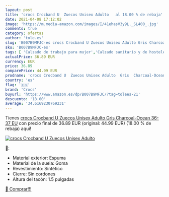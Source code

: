 ```yaml
---
layout: post
title: 'crocs Crocband U  Zuecos Unisex Adulto   al 18.00 % de rebaja'
date: 2021-04-08 17:12:02
image: 'https://m.media-amazon.com/images/I/41ehasV3y9L._SL400_.jpg'
comments: true
category: ofertas
author: 'tole.es'
slug: 'B007B9MFJC-es crocs Crocband U Zuecos Unisex Adulto Gris Charcoal-Ocean...'
sku: 'B007B9MFJC-es'
tags: [ 'Calzado de trabajo para mujer','Calzado sanitario y de hostelería para mujer','Zapatos','Zapatos para hombre','Zapatos para mujer','Zapatos y complementos','Zuecos sanitarios y de hostelería para mujer','Zuecos y mules para hombre','crocs','zuecos', ]
actualPrice: 36.89 EUR
currency: EUR
price: 36.89
comparePrice: 44.99 EUR
prodname: 'crocs Crocband U  Zuecos Unisex Adulto  Gris  Charcoal-Ocean   36-37 EU'
country: 'es'
flag: '🇪🇸'
brand: 'Crocs'
buyurl: 'https://www.amazon.es/dp/B007B9MFJC/?tag=tolees-21'
descuento: '18.00'
average: '34.6169230769231'
---
```


Tienes [crocs Crocband U  Zuecos Unisex Adulto  Gris  Charcoal-Ocean   36-37 EU](https://www.amazon.es/dp/B007B9MFJC/?tag=tolees-21) con precio final de  36.89 EUR (original: 44.99 EUR) (18.00 %  de rebaja) aqui!

[![crocs Crocband U  Zuecos Unisex Adulto  ](https://m.media-amazon.com/images/I/41ehasV3y9L._SL400_.jpg)](https://www.amazon.es/dp/B007B9MFJC/?tag=tolees-21)

🔎:

- Material exterior: Espuma
- Material de la suela: Goma
- Revestimiento: Sintético
- Cierre: Sin cordones
- Altura del tacón: 1.5 pulgadas

[🛒 Comprar!!!](https://www.amazon.es/dp/B007B9MFJC/?tag=tolees-21)
